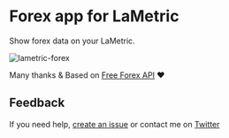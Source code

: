 # Forex app for LaMetric

Show forex data on your LaMetric.

![lametric-forex](https://user-images.githubusercontent.com/1866496/71490521-daf2a680-2833-11ea-9278-9ab49b481476.gif)

Many thanks & Based on [Free Forex API](https://www.freeforexapi.com/) ❤️

## Feedback

If you need help, [create an issue](https://github.com/pgrimaud/lametric-forex/issues) or contact me on [Twitter](http://twitter.com/pgrimaud_)
